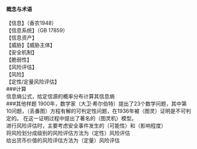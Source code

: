 #### 概念与术语
【信息】（香农1948）  
【信息系统】（GB 17859）  
【信息资产】  
【威胁】【威胁主体】  
【安全机制】  
【脆弱性】  
【风险评估】  
【风险】  
【定性/定量风险评估】  
###计算  
信息熵公式，给定信源的概率分布计算其信息熵  
###其他样题
1900年，数学家（大卫·希尔伯特）提出了23个数学问题，其中第10问题，（丢番图）方程有解的可判定性问题，在1936年被（图灵）证明是不可判定的。
在这一证明过程中提出了著名的（图灵机）模型。  
进行风险评估时，主要考虑安全事件发生的（可能性）和（影响程度）  
将风险划分成级别的风险评估方法为（定性）风险评估  
给出货币价值的风险评估方法为（定量）风险评估
